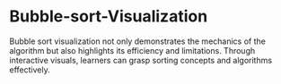 # Bubble-sort-Visualization
Bubble sort visualization not only demonstrates the mechanics of the algorithm but also highlights its efficiency and limitations. Through interactive visuals, learners can grasp sorting concepts and algorithms effectively.
